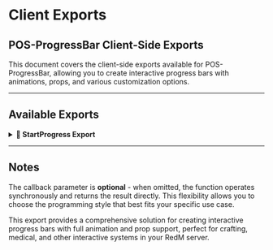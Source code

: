 # Client Exports

## POS-ProgressBar Client-Side Exports

This document covers the client-side exports available for POS-ProgressBar, allowing you to create interactive progress bars with animations, props, and various customization options.

***

## Available Exports

<details>

<summary><strong>🎯 StartProgress Export</strong></summary>

The main export function for creating progress bars with advanced features including animations, props, and player controls. This export can be used both **synchronously** and **asynchronously**.

### Usage

#### Asynchronous Usage (with callback)
```lua
exports['POS-ProgressBar']:StartProgress(data, callback)
```

#### Synchronous Usage (without callback)
```lua
local result = exports['POS-ProgressBar']:StartProgress(data)
```

### Parameters

| Parameter | Type | Required | Description |
|-----------|------|----------|-------------|
| `data` | `table` | Yes | Configuration table containing progress bar settings |
| `callback` | `function` | No | Callback function executed when progress completes or is cancelled |

### Return Value

| Type | Description |
|------|-------------|
| `boolean` | `true` if completed successfully, `false` if cancelled |

### Data Configuration

The `data` table supports the following options:

#### Basic Settings

| Option | Type | Required | Description |
|--------|------|----------|-------------|
| `time` | `number` | Yes | Duration of the progress bar in milliseconds |
| `title` | `string` | Yes | Text displayed on the progress bar |
| `item` | `string` | No | Item name or identifier (optional) |
| `percentage` | `number` | No | Starting percentage (0-100), defaults to 0 |
| `canStop` | `boolean` | No | Whether the progress can be cancelled by key press |
| `freeze` | `boolean` | No | Whether to freeze the player during progress |

#### Animation Settings

| Option | Type | Required | Description |
|--------|------|----------|-------------|
| `animation` | `table` | No | Animation configuration table |
| `animation.type` | `string` | No | Animation type: "scenario" or "anim" |
| `animation.scenario` | `string` | No | Scenario name (if type is "scenario") |
| `animation.animDict` | `string` | No | Animation dictionary (if type is "anim") |
| `animation.anim` | `string` | No | Animation name (if type is "anim") |
| `animation.flags` | `number` | No | Animation flags, defaults to 0 |
| `animation.time` | `number` | No | Animation duration (for scenarios) |

#### Prop Settings

| Option | Type | Required | Description |
|--------|------|----------|-------------|
| `prop` | `table` | No | Prop configuration table |
| `prop.model` | `string/hash` | No | Prop model name or hash |
| `prop.bone` | `string/number` | No | Bone name or index to attach prop |
| `prop.coords` | `table` | No | Prop position offset {x, y, z} |
| `prop.rotation` | `table` | No | Prop rotation {x, y, z} |

### Examples

#### Synchronous Usage Examples

```lua
-- Basic synchronous progress bar
local success = exports['POS-ProgressBar']:StartProgress({
    time = 5000,
    title = "Drinking Water...",
    canStop = true,
    freeze = true
})

if success then
    print("Successfully drank water!")
    TriggerServerEvent('pos-metabolism:updateThirst', 25)
else
    print("Drinking was cancelled!")
end
```

```lua
-- Synchronous crafting example
local function craftItem(itemName)
    local success = exports['POS-ProgressBar']:StartProgress({
        time = 8000,
        title = "Crafting " .. itemName .. "...",
        canStop = true,
        freeze = true,
        animation = {
            type = "anim",
            animDict = "amb_work@world_human_bartender@male@base",
            anim = "base",
            flags = 49
        },
        prop = {
            model = "p_hammer01x",
            bone = "SKEL_R_HAND",
            coords = {x = 0.0, y = 0.0, z = 0.0},
            rotation = {x = 0.0, y = 0.0, z = 0.0}
        }
    })
    
    if success then
        TriggerServerEvent('pos-crafting:giveItem', itemName)
        TriggerEvent('pos-notification:send', {
            type = 'success',
            message = 'Item crafted successfully!'
        })
        return true
    else
        TriggerEvent('pos-notification:send', {
            type = 'error',
            message = 'Crafting was cancelled!'
        })
        return false
    end
end
```

#### Asynchronous Usage Examples

```lua
-- Basic asynchronous progress bar
exports['POS-ProgressBar']:StartProgress({
    time = 5000,
    title = "Drinking Water...",
    canStop = true,
    freeze = true
}, function(status)
    if status then
        print("Successfully drank water!")
        TriggerServerEvent('pos-metabolism:updateThirst', 25)
    else
        print("Drinking was cancelled!")
    end
end)
```

```lua
-- Progress Bar with Animation
exports['POS-ProgressBar']:StartProgress({
    time = 8000,
    title = "Crafting Item...",
    canStop = true,
    freeze = true,
    animation = {
        type = "anim",
        animDict = "amb_work@world_human_bartender@male@base",
        anim = "base",
        flags = 49
    }
}, function(status)
    if status then
        TriggerServerEvent('pos-crafting:giveItem', 'crafted_item')
    end
end)
```

```lua
-- Progress Bar with Scenario
exports['POS-ProgressBar']:StartProgress({
    time = 10000,
    title = "Washing Clothes...",
    canStop = true,
    freeze = true,
    animation = {
        type = "scenario",
        scenario = "WORLD_HUMAN_WASH_CLOTHES_BUCKET",
        time = 10000
    }
}, function(status)
    if status then
        print("Clothes washed successfully!")
    end
end)
```

```lua
-- Progress Bar with Prop
exports['POS-ProgressBar']:StartProgress({
    time = 6000,
    title = "Drinking from Bottle...",
    canStop = true,
    freeze = true,
    prop = {
        model = "p_bottlebeer01a",
        bone = "SKEL_R_HAND",
        coords = {x = 0.0, y = 0.0, z = 0.0},
        rotation = {x = 0.0, y = 0.0, z = 0.0}
    },
    animation = {
        type = "anim",
        animDict = "amb_rest_drunk@world_human_drinking@bottle@male@idle_a",
        anim = "idle_a",
        flags = 49
    }
}, function(status)
    if status then
        TriggerServerEvent('pos-metabolism:updateThirst', 25)
    end
end)
```

```lua
-- Complex Progress Bar with All Features
exports['POS-ProgressBar']:StartProgress({
    time = 15000,
    title = "Preparing Medicine...",
    item = "medicine_kit",
    percentage = 0,
    canStop = true,
    freeze = true,
    prop = {
        model = "p_package04x",
        bone = "SKEL_L_HAND",
        coords = {x = 0.1, y = 0.0, z = 0.0},
        rotation = {x = 0.0, y = 90.0, z = 0.0}
    },
    animation = {
        type = "anim",
        animDict = "amb_work@world_human_bartender@male@base",
        anim = "base",
        flags = 49
    }
}, function(status)
    if status then
        TriggerServerEvent('pos-medical:createMedicine', 'advanced_medicine')
        TriggerEvent('pos-notification:send', {
            type = 'success',
            message = 'Medicine prepared successfully!'
        })
    else
        TriggerEvent('pos-notification:send', {
            type = 'error',
            message = 'Medicine preparation was cancelled!'
        })
    end
end)
```

### When to Use Each Method

#### Use Synchronous Mode When:
- You need to wait for the result before continuing
- You want cleaner, more readable code flow
- You're using the result immediately after completion
- You need to return a value based on the progress result

#### Use Asynchronous Mode When:
- You want non-blocking execution
- You're handling complex completion logic
- You're triggering multiple events after completion
- You prefer callback-style programming

### Advanced Examples

#### Chained Synchronous Progress Bars
```lua
local function performComplexTask()
    -- Step 1: Gather materials
    local step1 = exports['POS-ProgressBar']:StartProgress({
        time = 5000,
        title = "Gathering Materials...",
        canStop = true,
        freeze = true
    })
    
    if not step1 then
        return false, "Material gathering cancelled"
    end
    
    -- Step 2: Process materials
    local step2 = exports['POS-ProgressBar']:StartProgress({
        time = 8000,
        title = "Processing Materials...",
        canStop = true,
        freeze = true,
        animation = {
            type = "scenario",
            scenario = "WORLD_HUMAN_HAMMERING",
            time = 8000
        }
    })
    
    if not step2 then
        return false, "Processing cancelled"
    end
    
    -- Step 3: Final assembly
    local step3 = exports['POS-ProgressBar']:StartProgress({
        time = 6000,
        title = "Final Assembly...",
        canStop = true,
        freeze = true
    })
    
    if not step3 then
        return false, "Assembly cancelled"
    end
    
    return true, "Task completed successfully"
end

-- Usage
local success, message = performComplexTask()
if success then
    print("All steps completed: " .. message)
    TriggerServerEvent('pos-crafting:completeComplexTask')
else
    print("Task failed: " .. message)
end
```

#### Integration with Other POS Scripts
```lua
-- Example integration with POS-Inventory
local function craftItem(itemName, requiredItems)
    -- Check if player has required items
    local hasItems = exports['POS-Inventory']:HasItems(requiredItems)
    
    if hasItems then
        exports['POS-ProgressBar']:StartProgress({
            time = 8000,
            title = "Crafting " .. itemName .. "...",
            canStop = true,
            freeze = true,
            animation = {
                type = "scenario",
                scenario = "WORLD_HUMAN_HAMMERING",
                time = 8000
            }
        }, function(status)
            if status then
                TriggerServerEvent('pos-crafting:completeItem', itemName, requiredItems)
            end
        end)
    else
        TriggerEvent('pos-notification:send', {
            type = 'error',
            message = 'You don\'t have the required items!'
        })
    end
end
```

### Callback Function

The callback function receives one parameter:

| Parameter | Type | Description |
|-----------|------|-------------|
| `cancelled` | `boolean` | `true` if the progress was cancelled, `false` if completed |

### Common Bone Names

Here are some commonly used bone names for prop attachment:

| Bone Name | Description |
|-----------|-------------|
| `SKEL_R_HAND` | Right hand |
| `SKEL_L_HAND` | Left hand |
| `SKEL_R_FINGER00` | Right hand fingers |
| `SKEL_L_FINGER00` | Left hand fingers |
| `SKEL_HEAD` | Head |
| `SKEL_NECK_1` | Neck |
| `SKEL_SPINE3` | Upper torso |

### Animation Flags

Common animation flags for different behaviors:

| Flag | Description |
|------|-------------|
| `0` | Default animation |
| `1` | Loop animation |
| `2` | Hold last frame |
| `16` | Upper body only |
| `32` | Enable player control |
| `49` | Repeat + Upper body only |

### Error Handling

The progress bar system includes built-in error handling, but you should still validate your data:

```lua
-- Synchronous error handling
local function safeProgressSync(data)
    if not data.time or not data.title then
        print("ERROR: Progress bar requires 'time' and 'title' fields")
        return false
    end
    
    local success = exports['POS-ProgressBar']:StartProgress(data)
    return success
end

-- Asynchronous error handling
local function safeProgressAsync(data, callback)
    if not data.time or not data.title then
        print("ERROR: Progress bar requires 'time' and 'title' fields")
        if callback then callback(true) end -- Call as cancelled
        return
    end
    
    exports['POS-ProgressBar']:StartProgress(data, callback)
end
```

### Best Practices

1. **Choose the right method** - Use synchronous for sequential operations, asynchronous for parallel operations
2. **Always validate data** before calling the export
3. **Handle cancellation properly** in both modes
4. **Use appropriate timing** - match progress bar duration to the actual task
5. **Provide user feedback** for both successful and cancelled operations
6. **Test thoroughly** - both completion and cancellation scenarios
7. **Always use freeze** for actions that should prevent player movement
8. **Set canStop to true** for longer actions to allow player cancellation
9. **Choose appropriate animations** that match the action being performed
10. **Test prop positioning** thoroughly as different player models may vary

### Troubleshooting

**Progress bar not appearing:**
- Check that POS-ProgressBar is loaded and running
- Verify all required fields are provided
- Check browser console for JavaScript errors

**Animation not playing:**
- Ensure animation dictionary and name are correct
- Check that animation flags are appropriate
- Verify the animation is compatible with RedM

**Prop not attaching:**
- Confirm prop model exists and is loaded
- Check bone name spelling and case
- Adjust coords and rotation values
- Test with different bone indices

**Progress bar not finishing:**
- Ensure the progress bar system is receiving proper updates
- Check for script errors in console
- Verify callback function is properly defined

</details>

***

## Notes

The callback parameter is **optional** - when omitted, the function operates synchronously and returns the result directly. This flexibility allows you to choose the programming style that best fits your specific use case.

This export provides a comprehensive solution for creating interactive progress bars with full animation and prop support, perfect for crafting, medical, and other interactive systems in your RedM server.